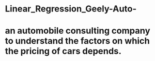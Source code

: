 # Linear_Regression_Geely-Auto-
# an automobile consulting company to understand the factors on which the pricing of cars depends. 

